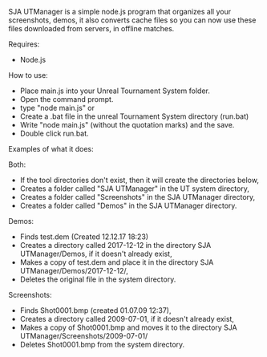 SJA UTManager is a simple node.js program that organizes all your screenshots, demos, it also converts cache files so you can now use these files downloaded from servers, in offline matches.


Requires:
- Node.js

How to use:
- Place main.js into your Unreal Tournament System folder.
- Open the command prompt.
- type "node main.js"
or
- Create a .bat file in the unreal Tournament System directory (run.bat)
- Write "node main.js" (without the quotation marks) and the save.
- Double click run.bat.

Examples of what it does:

Both:
- If the tool directories don't exist, then it will create the directories below,
- Creates a folder called "SJA UTManager" in the UT system directory,
- Creates a folder called "Screenshots" in the SJA UTManager directory,
- Creates a folder called "Demos" in the SJA UTManager directory.

Demos:
- Finds test.dem (Created 12.12.17 18:23)
- Creates a directory called 2017-12-12 in the directory SJA UTManager/Demos, if it doesn't already exist,
- Makes a copy of test.dem and place it in the directory SJA UTManager/Demos/2017-12-12/,
- Deletes the original file in the system directory.

Screenshots:
- Finds Shot0001.bmp (created 01.07.09 12:37),
- Creates a directory called 2009-07-01, if it doesn't already exist,
- Makes a copy of Shot0001.bmp and moves it to the directory SJA UTManager/Screenshots/2009-07-01/
- Deletes Shot0001.bmp from the system directory.
